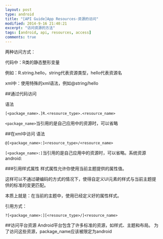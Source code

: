 ```yaml
---
layout: post
type: android
title: "[API Guide]App Resources-资源的访问"
modified: 2014-9-16 21:40:21
excerpt: "访问资源的方法"
tags: [android, api, resources, access]
comments: true
---
```


两种访问方式：

代码中：R类的静态整形变量
	
例如：R.string.hello，string代表资源类型，hello代表资源名

xml中：使用特殊的xml语法，例如@string/hello


##通过代码访问

语法

`[<package_name>.]R.<resource_type>.<resource_name>`

`<package_name>`当引用的是自己应用中的资源时，可以省略

##在xml中访问
语法

`@[<package_name>:]<resource_type>/<resource_name>`

`[<package_name>:]`当引用的是自己应用中的资源时，可以省略。系统资源 android:

###引用样式属性
样式属性允许你使用当前主题提供的属性值。

这样可以不通过硬编码的方式的情况下，使得自定义UI元素的样式与当前主题提供的标准的变更匹配。

本质上就是：在当前的主题中，使用已经定义好的属性样式。

引用方式：

`?[<package_name>:][<resource_type>/]<resource_name>`

##访问平台资源
Android平台包含了许多标准的资源，如样式、主题和布局。
为了访问这些资源，package_name应该被限定为android